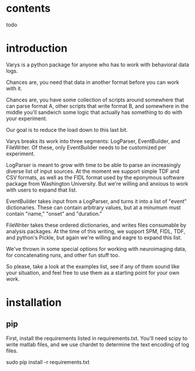 contents
========
todo

introduction
============

Varys is a python package for anyone who has to work with behavioral data
logs.

Chances are, you need that data in another format before you can work with it.

Chances are, you have some collection of scripts around somewhere that can
parse format A, other scripts that write format B, and somewhere in the middle
you'll sandwich some logic that actually has something to do with your
experiment.

Our goal is to reduce the load down to this last bit.

Varys breaks its work into three segments: LogParser, EventBuilder, and
FileWriter. Of these, only EventBuilder needs to be customized per experiment.

LogParser is meant to grow with time to be able to parse an increasingly
diverse list of input sources. At the moment we support simple TDF and CSV
formats, as well as the FIDL format used by the eponymous software package
from Washington University. But we're willing and anxious to work with users
to expand that list.

EventBuilder takes input from a LogParser, and turns it into a list of
"event" dictionaries. These can contain arbitrary values, but at a minumum
must contain "name," "onset" and "duration."

FileWriter takes these ordered dictionaries, and writes files consumable by
analysis packages. At the time of this writing, we support SPM, FIDL, TDF, and
python's Pickle, but again we're willing and eagre to expand this list.

We've thrown in some special options for working with neuroimaging data, for
concatenating runs, and other fun stuff too.

So please, take a look at the examples list, see if any of them sound like
your situation, and feel free to use them as a starting point for your own
work.

installation
============

pip
---

First, install the requirements listed in requirements.txt. You'll need scipy
to write matlab files, and we use chardet to determine the text encoding of
log files.

sudo pip install -r requirements.txt




